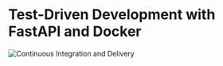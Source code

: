 # Test-Driven Development with FastAPI and Docker

![Continuous Integration and Delivery](https://github.com/mojaKaz/fastapi-tdd-docker/pkgs/container/fastapi-tdd-docker%2Fsummarizer)


